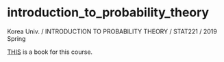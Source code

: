 # introduction_to_probability_theory
Korea Univ. / INTRODUCTION TO PROBABILITY THEORY / STAT221 / 2019 Spring

[THIS](https://www.amazon.com/First-Course-Probability-9th/dp/032179477X) is a book for this course.
